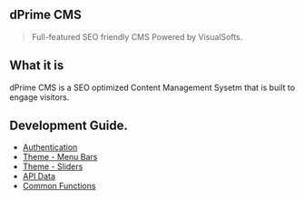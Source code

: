 <h2 id="tos">dPrime CMS</h2>

> Full-featured SEO friendly CMS Powered by VisualSofts.

## What it is

dPrime CMS is a SEO optimized Content Management Sysetm that is built to engage visitors.

## Development Guide.
 * [Authentication](authentication.md)
 * [Theme - Menu Bars](theme-functions.md#menu)
 * [Theme - Sliders](sliders.md)
 * [API Data](data.md)
 * [Common Functions](commonfunctions.md)



